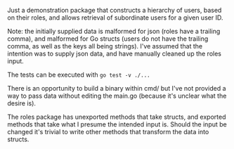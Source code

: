 Just a demonstration package that constructs a hierarchy of users, based on
their roles, and allows retrieval of subordinate users for a given user ID.

Note: the initially supplied data is malformed for json (roles have a trailing
comma), and malformed for Go structs (users do not have the trailing comma, as
well as the keys all being strings).
I've assumed that the intention was to supply json data, and have manually
cleaned up the roles input.

The tests can be executed with `go test -v ./...`

There is an opportunity to build a binary within cmd/ but I've not provided a
way to pass data without editing the main.go (because it's unclear what the
desire is).

The roles package has unexported methods that take structs, and exported methods
that take what I presume the intended input is. Should the input be changed it's
trivial to write other methods that transform the data into structs.
